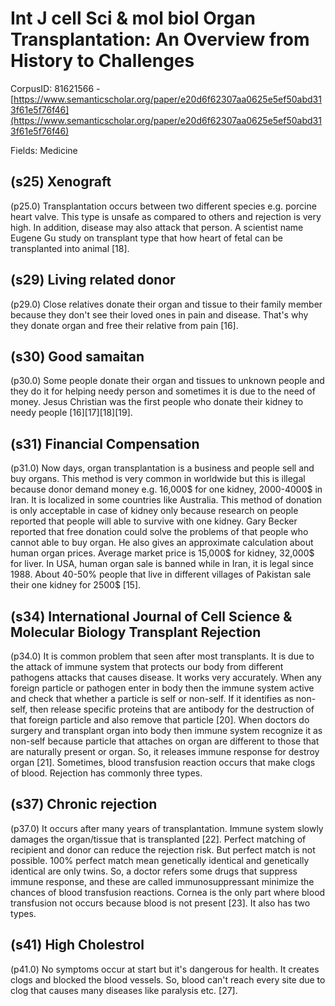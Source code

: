 # Int J cell Sci & mol biol Organ Transplantation: An Overview from History to Challenges

CorpusID: 81621566 - [https://www.semanticscholar.org/paper/e20d6f62307aa0625e5ef50abd313f61e5f76f46](https://www.semanticscholar.org/paper/e20d6f62307aa0625e5ef50abd313f61e5f76f46)

Fields: Medicine

## (s25) Xenograft
(p25.0) Transplantation occurs between two different species e.g. porcine heart valve. This type is unsafe as compared to others and rejection is very high. In addition, disease may also attack that person. A scientist name Eugene Gu study on transplant type that how heart of fetal can be transplanted into animal [18].
## (s29) Living related donor
(p29.0) Close relatives donate their organ and tissue to their family member because they don't see their loved ones in pain and disease. That's why they donate organ and free their relative from pain [16].
## (s30) Good samaitan
(p30.0) Some people donate their organ and tissues to unknown people and they do it for helping needy person and sometimes it is due to the need of money. Jesus Christian was the first people who donate their kidney to needy people [16][17][18][19].
## (s31) Financial Compensation
(p31.0) Now days, organ transplantation is a business and people sell and buy organs. This method is very common in worldwide but this is illegal because donor demand money e.g. 16,000$ for one kidney, 2000-4000$ in Iran. It is localized in some countries like Australia. This method of donation is only acceptable in case of kidney only because research on people reported that people will able to survive with one kidney. Gary Becker reported that free donation could solve the problems of that people who cannot able to buy organ. He also gives an approximate calculation about human organ prices. Average market price is 15,000$ for kidney, 32,000$ for liver. In USA, human organ sale is banned while in Iran, it is legal since 1988. About 40-50% people that live in different villages of Pakistan sale their one kidney for 2500$ [15].
## (s34) International Journal of Cell Science & Molecular Biology Transplant Rejection
(p34.0) It is common problem that seen after most transplants. It is due to the attack of immune system that protects our body from different pathogens attacks that causes disease. It works very accurately. When any foreign particle or pathogen enter in body then the immune system active and check that whether a particle is self or non-self. If it identifies as non-self, then release specific proteins that are antibody for the destruction of that foreign particle and also remove that particle [20]. When doctors do surgery and transplant organ into body then immune system recognize it as non-self because particle that attaches on organ are different to those that are naturally present or organ. So, it releases immune response for destroy organ [21]. Sometimes, blood transfusion reaction occurs that make clogs of blood. Rejection has commonly three types.
## (s37) Chronic rejection
(p37.0) It occurs after many years of transplantation. Immune system slowly damages the organ/tissue that is transplanted [22]. Perfect matching of recipient and donor can reduce the rejection risk. But perfect match is not possible. 100% perfect match mean genetically identical and genetically identical are only twins. So, a doctor refers some drugs that suppress immune response, and these are called immunosuppressant minimize the chances of blood transfusion reactions. Cornea is the only part where blood transfusion not occurs because blood is not present [23]. It also has two types.
## (s41) High Cholestrol
(p41.0) No symptoms occur at start but it's dangerous for health. It creates clogs and blocked the blood vessels. So, blood can't reach every site due to clog that causes many diseases like paralysis etc. [27].
